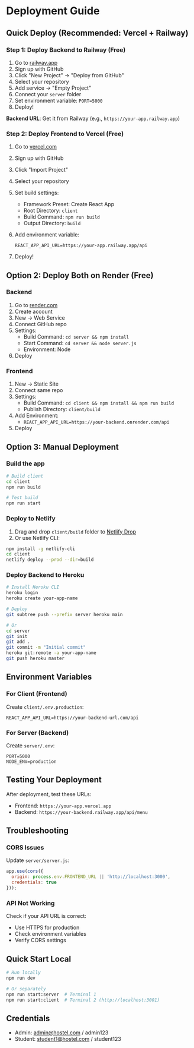 # Deployment Guide

## Quick Deploy (Recommended: Vercel + Railway)

### Step 1: Deploy Backend to Railway (Free)

1. Go to [railway.app](https://railway.app)
2. Sign up with GitHub
3. Click "New Project" → "Deploy from GitHub"
4. Select your repository
5. Add service → "Empty Project"
6. Connect your `server` folder
7. Set environment variable: `PORT=5000`
8. Deploy!

**Backend URL**: Get it from Railway (e.g., `https://your-app.railway.app`)

### Step 2: Deploy Frontend to Vercel (Free)

1. Go to [vercel.com](https://vercel.com)
2. Sign up with GitHub
3. Click "Import Project"
4. Select your repository
5. Set build settings:
   - Framework Preset: Create React App
   - Root Directory: `client`
   - Build Command: `npm run build`
   - Output Directory: `build`

6. Add environment variable:
   ```
   REACT_APP_API_URL=https://your-app.railway.app/api
   ```

7. Deploy!

## Option 2: Deploy Both on Render (Free)

### Backend
1. Go to [render.com](https://render.com)
2. Create account
3. New → Web Service
4. Connect GitHub repo
5. Settings:
   - Build Command: `cd server && npm install`
   - Start Command: `cd server && node server.js`
   - Environment: Node
6. Deploy

### Frontend  
1. New → Static Site
2. Connect same repo
3. Settings:
   - Build Command: `cd client && npm install && npm run build`
   - Publish Directory: `client/build`
4. Add Environment:
   - `REACT_APP_API_URL=https://your-backend.onrender.com/api`
5. Deploy

## Option 3: Manual Deployment

### Build the app

```bash
# Build client
cd client
npm run build

# Test build
npm run start
```

### Deploy to Netlify

1. Drag and drop `client/build` folder to [Netlify Drop](https://app.netlify.com/drop)
2. Or use Netlify CLI:
```bash
npm install -g netlify-cli
cd client
netlify deploy --prod --dir=build
```

### Deploy Backend to Heroku

```bash
# Install Heroku CLI
heroku login
heroku create your-app-name

# Deploy
git subtree push --prefix server heroku main

# Or
cd server
git init
git add .
git commit -m "Initial commit"
heroku git:remote -a your-app-name
git push heroku master
```

## Environment Variables

### For Client (Frontend)
Create `client/.env.production`:
```
REACT_APP_API_URL=https://your-backend-url.com/api
```

### For Server (Backend)
Create `server/.env`:
```
PORT=5000
NODE_ENV=production
```

## Testing Your Deployment

After deployment, test these URLs:

- Frontend: `https://your-app.vercel.app`
- Backend: `https://your-backend.railway.app/api/menu`

## Troubleshooting

### CORS Issues
Update `server/server.js`:
```javascript
app.use(cors({
  origin: process.env.FRONTEND_URL || 'http://localhost:3000',
  credentials: true
}));
```

### API Not Working
Check if your API URL is correct:
- Use HTTPS for production
- Check environment variables
- Verify CORS settings

## Quick Start Local

```bash
# Run locally
npm run dev

# Or separately
npm run start:server  # Terminal 1
npm run start:client  # Terminal 2 (http://localhost:3001)
```

## Credentials

- Admin: admin@hostel.com / admin123
- Student: student1@hostel.com / student123

